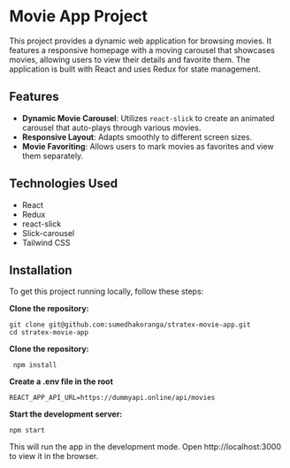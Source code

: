 # Movie App Project

This project provides a dynamic web application for browsing movies. It features a responsive homepage with a moving carousel that showcases movies, allowing users to view their details and favorite them. The application is built with React and uses Redux for state management.

## Features

- **Dynamic Movie Carousel**: Utilizes `react-slick` to create an animated carousel that auto-plays through various movies.
- **Responsive Layout**: Adapts smoothly to different screen sizes.
- **Movie Favoriting**: Allows users to mark movies as favorites and view them separately.

## Technologies Used

- React
- Redux
- react-slick
- Slick-carousel
- Tailwind CSS

## Installation

To get this project running locally, follow these steps:

 **Clone the repository:**
   ```
   git clone git@github.com:sumedhakoranga/stratex-movie-app.git
   cd stratex-movie-app
  ```
 **Clone the repository:**

  ```
   npm install
  ```
**Create a .env file in the root**
```
REACT_APP_API_URL=https://dummyapi.online/api/movies
```
  **Start the development server:**
  ```
  npm start
```

This will run the app in the development mode.
Open http://localhost:3000 to view it in the browser.
